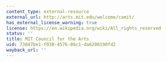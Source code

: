 ```yaml
---
content_type: external-resource
external_url: http://arts.mit.edu/welcome/camit/
has_external_license_warning: true
license: https://en.wikipedia.org/wiki/All_rights_reserved
status: ''
title: MIT Council for the Arts
uid: 73847be1-f030-4576-86c1-da6200190fd2
wayback_url: ''
---
```


